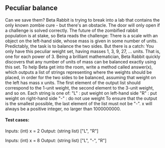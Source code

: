 ## Peculiar balance

Can we save them? Beta Rabbit is trying to break into a lab that contains the only known zombie cure - but there's an obstacle. The door will only open if a challenge is solved correctly. The future of the zombified rabbit population is at stake, so Beta reads the challenge: There is a scale with an object on the left-hand side, whose mass is given in some number of units. Predictably, the task is to balance the two sides. But there is a catch: You only have this peculiar weight set, having masses 1, 3, 9, 27, ... units. That is, one for each power of 3. Being a brilliant mathematician, Beta Rabbit quickly discovers that any number of units of mass can be balanced exactly using this set. To help Beta get into the room, write a method called answer(x), which outputs a list of strings representing where the weights should be placed, in order for the two sides to be balanced, assuming that weight on the left has mass x units.
The first element of the output list should correspond to the 1-unit weight, the second element to the 3-unit weight, and so on. Each string is one of:
"L" : put weight on left-hand side "R" : put weight on right-hand side "-" : do not use weight
To ensure that the output is the smallest possible, the last element of the list must not be "-".
x will always be a positive integer, no larger than 1000000000.

#### Test cases:

Inputs: (int) x = 2
Output: (string list) ["L", "R"]

Inputs: (int) x = 8
Output: (string list) ["L", "-", "R"]

